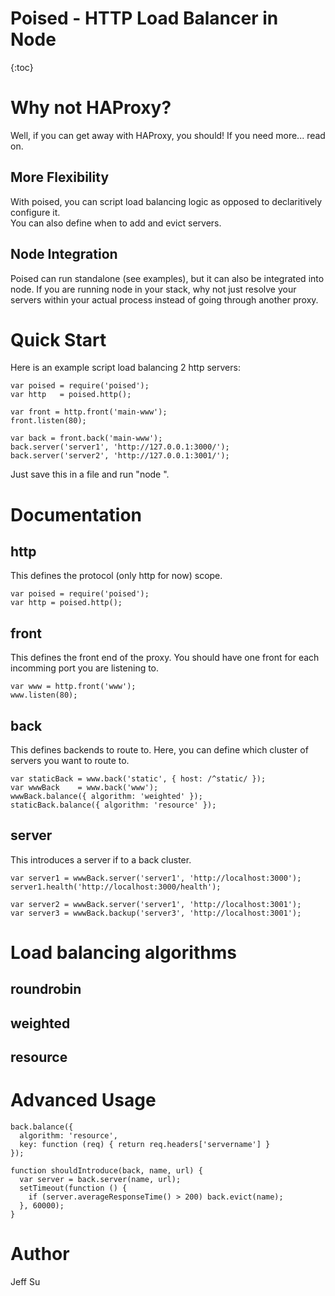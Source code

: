 # Poised - HTTP Load Balancer in Node
{:toc}

# Why not HAProxy?
Well, if you can get away with HAProxy, you should!  If you need more... read on.

## More Flexibility
With poised, you can script load balancing logic as opposed to declaritively configure it.  
You can also define when to add and evict servers.

## Node Integration
Poised can run standalone (see examples), but it can also be integrated into node. If you are running 
node in your stack, why not just resolve your servers within your actual process instead of going through 
another proxy.

# Quick Start
Here is an example script load balancing 2 http servers:
```
var poised = require('poised');
var http   = poised.http();

var front = http.front('main-www');
front.listen(80);

var back = front.back('main-www');
back.server('server1', 'http://127.0.0.1:3000/');
back.server('server2', 'http://127.0.0.1:3001/');
```

Just save this in a file and run "node <file>".

# Documentation
## http
This defines the protocol (only http for now) scope.

```
var poised = require('poised');
var http = poised.http();
```

## front
This defines the front end of the proxy.  You should have one
front for each incomming port you are listening to.
```
var www = http.front('www');
www.listen(80);
```

## back
This defines backends to route to.  Here, you can define which cluster
of servers you want to route to.
```
var staticBack = www.back('static', { host: /^static/ });
var wwwBack    = www.back('www');
wwwBack.balance({ algorithm: 'weighted' });
staticBack.balance({ algorithm: 'resource' });
```

## server
This introduces a server if to a back cluster.
```
var server1 = wwwBack.server('server1', 'http://localhost:3000');
server1.health('http://localhost:3000/health');

var server2 = wwwBack.server('server1', 'http://localhost:3001');
var server3 = wwwBack.backup('server3', 'http://localhost:3001');
```

# Load balancing algorithms
## roundrobin
## weighted
## resource

# Advanced Usage
```
back.balance({
  algorithm: 'resource', 
  key: function (req) { return req.headers['servername'] }
});
```

```
function shouldIntroduce(back, name, url) {
  var server = back.server(name, url);
  setTimeout(function () { 
    if (server.averageResponseTime() > 200) back.evict(name);
  }, 60000);
}
```

# Author
Jeff Su
